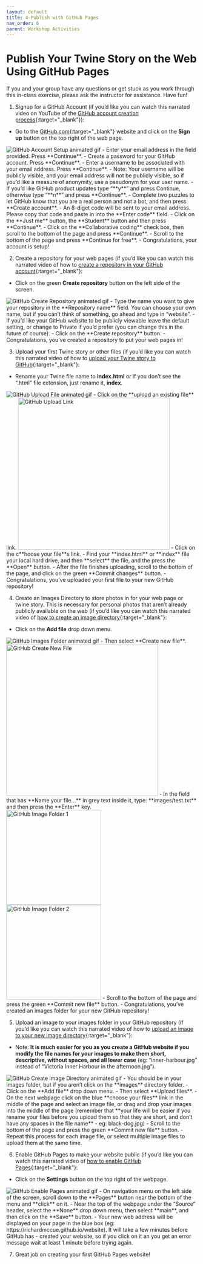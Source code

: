 ```yaml
---
layout: default
title: 4-Publish with GitHub Pages
nav_order: 6
parent: Workshop Activities
---
```

# Publish Your Twine Story on the Web Using GitHub Pages
If you and your group have any questions or get stuck as you work through this in-class exercise, please ask the instructor for assistance.  Have fun!

1. Signup for a GitHub Account (if you’d like you can watch this narrated video on YouTube of the [GitHub account creation process](https://youtu.be/ovCRBERA1NQ){:target="_blank"}):
  - Go to the [GitHub.com](https://github.com){:target="_blank"} website and click on the **Sign up** button on the top right of the web page.
<img src="images/github-account-setup.gif" alt="GitHub Account Setup animated gif">
  - Enter your email address in the field provided. Press **Continue**.
  - Create a password for your GitHub account. Press **Continue**.
  - Enter a username to be associated with your email address. Press **Continue**. 
  - Note: Your username will be publicly visible, and your email address will not be publicly visible, so if you’d like a measure of anonymity, use a pseudonym for your user name.
  - If  you’d like GitHub product updates type “**y**” and press Continue, otherwise type “**n**” and press **Continue**.
  - Complete two puzzles to let GitHub know that you are a real person and not a bot, and then press **Create account**.
  - An 8-diget code will be sent to your email address. Please copy that code and paste in into the **Enter code** field.
  - Click on the **Just me** button, the **Student** button and then press **Continue**.
  - Click on the **Collaborative coding** check box, then scroll to the bottom of the page and press **Continue**.
  - Scroll to the bottom of the page and press **Continue for free**.
  - Congratulations, your account is setup!

2. Create a repository for your web pages (if you’d like you can watch this narrated video of how to [create a repository in your GitHub account](https://youtu.be/HhfPWwz8lVA){:target="_blank"}:
  - Click on the green **Create repository** button on the left side of the screen.
<img src="images/github-create-repository.gif" alt="GitHub Create Repository animated gif">
  - Type the name you want to give your repository in the **Repository name** field. You can choose your own name, but if you can’t think of something, go ahead and type in “website”.
  - If you’d like your GitHub website to be publicly viewable leave the default setting, or change to Private if you’d prefer (you can change this in the future of course).
  - Click on the **Create repository** button.
  - Congratulations, you’ve created a repository to put your web pages in!

3. Upload your first Twine story or other files (if you’d like you can watch this narrated video of how to [upload your Twine story to GitHub](https://youtu.be/0FHgslaQnF4){:target="_blank"}:
  - Rename your Twine file name to **index.html** or if you don’t see the “.html” file extension, just rename it, **index**.
<img src="images/github-upload-file.gif" alt="GitHub Upload File animated gif">
  - Click on the **upload an existing file** link.
<img src="images/github-upload-link.png" alt="GitHub Upload Link" width="400">
  - Click on the c**hoose your file**s link.
  - Find your **index.html** or **index** file your local hard drive, and then **select** the file, and the press the **Open** button.
  - After the file finishes uploading, scroll to the bottom of the page, and click on the green **Commit changes** button.
  - Congratulations, you’ve uploaded your first file to your new GitHub repository!

4. Create an Images Directory to store photos in for your web page or twine story. This is necessary for personal photos that aren’t already publicly available on the web (if you’d like you can watch this narrated video of [how to create an image directory](https://youtu.be/FvCsnUgAdWA){:target="_blank"}:
  - Click on the **Add file** drop down menu.
<img src="images/github-images-folder.gif" alt="GitHub Images Folder animated gif">
  - Then select **Create new file**.<br>
<img src="images/github-create-new.png" alt="GitHub Create New File" width="400">
  - In the field that has **Name your file…** in grey text inside it, type: **images/test.txt** and then press the **Enter** key.<br>
<img src="images/github-image-folder-1.png" alt="GitHub Image Folder 1" width="250"><br>
<img src="images/github-image-folder-2.png" alt="GitHub Image Folder 2" width="250">
  - Scroll to the bottom of the page and press the green **Commit new file** button.
  - Congratulations, you’ve created an images folder for your new GitHub repository!

5. Upload an image to your images folder in your GitHub repository (if you’d like you can watch this narrated video of how to [upload an image to your new image directory](https://youtu.be/ATVm6ACERu8){:target="_blank"}:
  - Note: **It is much easier for you as you create a GitHub website if you modify the file names for your images to make them short, descriptive, without spaces, and all lower case** (eg: “inner-harbour.jpg” instead of “Victoria Inner Harbour in the afternoon.jpg”).
<img src="images/github-upload-images.gif" alt="GitHub Create Image Directory animated gif">  
  - You should be in your images folder, but if you aren’t click on the **images** directory folder.
  - Click on the **Add file** drop down menu.
  - Then select **Upload files**.
  - On the next webpage click on the blue **choose your files** link in the middle of the page and select an image file, or drag and drop your images into the middle of the page (remember that **your life will be easier if you rename your files before you upload them so that they are short, and don’t have any spaces in the file name** - eg: black-dog.jpg)
  - Scroll to the bottom of the page and press the green **Commit new file** button.
  - Repeat this process for each image file, or select multiple image files to upload them at the same time.


6. Enable GitHub Pages to make your website public (if you’d like you can watch this narrated video of [how to enable GitHub Pages](https://youtu.be/DqjPr7auwdY){:target="_blank"}:
  - Click on the **Settings** button on the top right of the webpage.
<img src="images/github-enable-pages.gif" alt="GitHub Enable Pages animated gif">
  - On navigation menu on the left side of the screen, scroll down to the **Pages** button near the bottom of the menu and **click** on it.
  - Near the top of the webpage under the “Source” header, select the **None** drop down menu, then select **main**, and then click on the **Save** button.
  - Your new web address will be displayed on your page in the blue box (eg: https://richardmccue.github.io/website). It will take a few minutes before GitHub has     - created your website, so if you click on it an you get an error message wait at least 1 minute before trying again.
 
7. Great job on creating your first GitHub Pages website!

